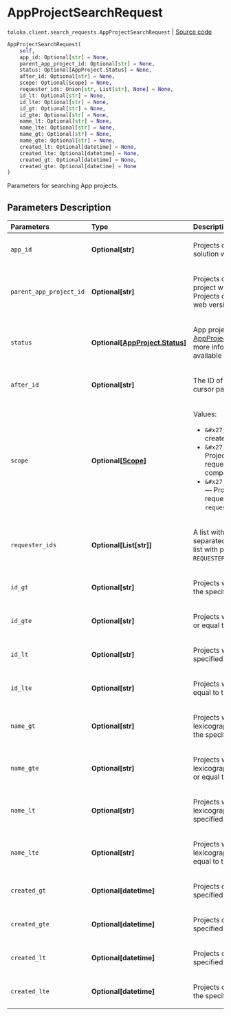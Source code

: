 # AppProjectSearchRequest
`toloka.client.search_requests.AppProjectSearchRequest` | [Source code](https://github.com/Toloka/toloka-kit/blob/v1.1.0.post1/src/client/search_requests.py#L953)

```python
AppProjectSearchRequest(
    self,
    app_id: Optional[str] = None,
    parent_app_project_id: Optional[str] = None,
    status: Optional[AppProject.Status] = None,
    after_id: Optional[str] = None,
    scope: Optional[Scope] = None,
    requester_ids: Union[str, List[str], None] = None,
    id_lt: Optional[str] = None,
    id_lte: Optional[str] = None,
    id_gt: Optional[str] = None,
    id_gte: Optional[str] = None,
    name_lt: Optional[str] = None,
    name_lte: Optional[str] = None,
    name_gt: Optional[str] = None,
    name_gte: Optional[str] = None,
    created_lt: Optional[datetime] = None,
    created_lte: Optional[datetime] = None,
    created_gt: Optional[datetime] = None,
    created_gte: Optional[datetime] = None
)
```

Parameters for searching App projects.

## Parameters Description

| Parameters | Type | Description |
| :----------| :----| :-----------|
`app_id`|**Optional\[str\]**|<p>Projects created using the solution with the specified ID.</p>
`parent_app_project_id`|**Optional\[str\]**|<p>Projects cloned from the project with the specified ID. Projects can be cloned in the web version of Toloka.</p>
`status`|**Optional\[[AppProject.Status](toloka.client.app.AppProject.Status.md)\]**|<p>App project status. Refer to the [AppProject.Status](toloka.client.app.AppProject.Status.md) page for more information on the available `status` values.</p>
`after_id`|**Optional\[str\]**|<p>The ID of a project used for cursor pagination.</p>
`scope`|**Optional\[[Scope](toloka.client.search_requests.AppProjectSearchRequest.Scope.md)\]**|<p>Values:</p> <ul> <li>`&#x27;MY&#x27;` — Projects created by you.</li> <li>`&#x27;COMPANY&#x27;` — Projects created by requesters from your company.</li> <li>`&#x27;REQUESTER_LIST&#x27;` — Projects created by requesters in the `requester_ids` list.</li> </ul>
`requester_ids`|**Optional\[List\[str\]\]**|<p>A list with requester IDs separated by a comma. Use the list with parameter `scope = REQUESTER_LIST`.</p>
`id_gt`|**Optional\[str\]**|<p>Projects with IDs greater than the specified value.</p>
`id_gte`|**Optional\[str\]**|<p>Projects with IDs greater than or equal to the specified value.</p>
`id_lt`|**Optional\[str\]**|<p>Projects with IDs less than the specified value.</p>
`id_lte`|**Optional\[str\]**|<p>Projects with IDs less than or equal to the specified value.</p>
`name_gt`|**Optional\[str\]**|<p>Projects with a name lexicographically greater than the specified value.</p>
`name_gte`|**Optional\[str\]**|<p>Projects with a name lexicographically greater than or equal to the specified value.</p>
`name_lt`|**Optional\[str\]**|<p>Projects with a name lexicographically less than the specified value.</p>
`name_lte`|**Optional\[str\]**|<p>Projects with a name lexicographically less than or equal to the specified value.</p>
`created_gt`|**Optional\[datetime\]**|<p>Projects created after the specified date.</p>
`created_gte`|**Optional\[datetime\]**|<p>Projects created after or on the specified date.</p>
`created_lt`|**Optional\[datetime\]**|<p>Projects created before the specified date.</p>
`created_lte`|**Optional\[datetime\]**|<p>Projects created before or on the specified date.</p>
